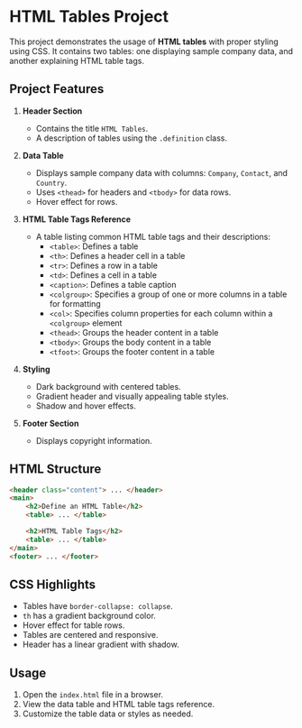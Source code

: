 # HTML Tables Project

This project demonstrates the usage of **HTML tables** with proper styling using CSS. It contains two tables: one displaying sample company data, and another explaining HTML table tags.

## Project Features

1. **Header Section**
   - Contains the title `HTML Tables`.
   - A description of tables using the `.definition` class.

2. **Data Table**
   - Displays sample company data with columns: `Company`, `Contact`, and `Country`.
   - Uses `<thead>` for headers and `<tbody>` for data rows.
   - Hover effect for rows.

3. **HTML Table Tags Reference**
   - A table listing common HTML table tags and their descriptions:
     - `<table>`: Defines a table
     - `<th>`: Defines a header cell in a table
     - `<tr>`: Defines a row in a table
     - `<td>`: Defines a cell in a table
     - `<caption>`: Defines a table caption
     - `<colgroup>`: Specifies a group of one or more columns in a table for formatting
     - `<col>`: Specifies column properties for each column within a `<colgroup>` element
     - `<thead>`: Groups the header content in a table
     - `<tbody>`: Groups the body content in a table
     - `<tfoot>`: Groups the footer content in a table

4. **Styling**
   - Dark background with centered tables.
   - Gradient header and visually appealing table styles.
   - Shadow and hover effects.

5. **Footer Section**
   - Displays copyright information.

## HTML Structure

```html
<header class="content"> ... </header>
<main>
    <h2>Define an HTML Table</h2>
    <table> ... </table>

    <h2>HTML Table Tags</h2>
    <table> ... </table>
</main>
<footer> ... </footer>
```

## CSS Highlights
- Tables have `border-collapse: collapse`.
- `th` has a gradient background color.
- Hover effect for table rows.
- Tables are centered and responsive.
- Header has a linear gradient with shadow.

## Usage
1. Open the `index.html` file in a browser.
2. View the data table and HTML table tags reference.
3. Customize the table data or styles as needed.

